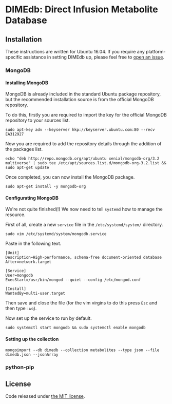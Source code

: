 # DIMEdb: Direct Infusion Metabolite Database

## Installation

These instructions are written for Ubuntu 16.04. If you require any platform-specific assistance in setting DIMEdb up, please feel free to [open an issue](https://github.com/KeironO/DIMEdb/issues).

### MongoDB

#### Installing MongoDB

MongoDB is already included in the standard Ubuntu package repository, but the recommended installation source is from the official MongoDB repository.

To do this, firstly you are required to import the key for the official MongoDB repository to your sources list.

```
sudo apt-key adv --keyserver hkp://keyserver.ubuntu.com:80 --recv EA312927
```

Now you are required to add the repository details through the addition of the packages list.

```
echo "deb http://repo.mongodb.org/apt/ubuntu xenial/mongodb-org/3.2 multiverse" | sudo tee /etc/apt/sources.list.d/mongodb-org-3.2.list && sudo apt-get update
```
Once completed, you can now install the MongoDB package.

```
sudo apt-get install -y mongodb-org
```

#### Configurating MongoDB

We're not quite finished(!) We now need to tell ```systemd``` how to manage the resource.

First of all, create a new ```service``` file in the ```/etc/systemd/system/``` directory.

```
sudo vim /etc/systemd/system/mongodb.service
```

Paste in the following text.

```
[Unit]
Description=High-performance, schema-free document-oriented database
After=network.target

[Service]
User=mongodb
ExecStart=/usr/bin/mongod --quiet --config /etc/mongod.conf

[Install]
WantedBy=multi-user.target
```
Then save and close the file (for the vim virgins to do this press ```Esc``` and then type ```:wq```).

Now set up the service to run by default.

```
sudo systemctl start mongodb && sudo systemctl enable mongodb
```

#### Setting up the collection

```
mongoimport --db dimedb --collection metabolites --type json --file dimedb.json --jsonArray 
```

### python-pip

## License

Code released under [the MIT license](https://github.com/KeironO/DIMEdb/blob/master/LICENSE).
